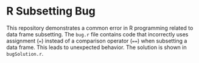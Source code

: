 # R Subsetting Bug
This repository demonstrates a common error in R programming related to data frame subsetting. The `bug.r` file contains code that incorrectly uses assignment (`=`) instead of a comparison operator (`==`) when subsetting a data frame. This leads to unexpected behavior. The solution is shown in `bugSolution.r`.